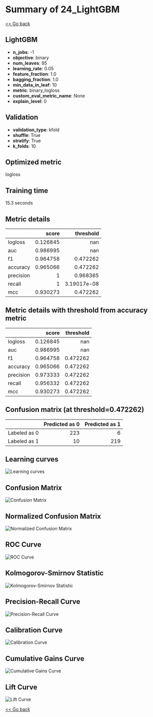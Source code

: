 # Summary of 24_LightGBM

[<< Go back](../README.md)


## LightGBM
- **n_jobs**: -1
- **objective**: binary
- **num_leaves**: 95
- **learning_rate**: 0.05
- **feature_fraction**: 1.0
- **bagging_fraction**: 1.0
- **min_data_in_leaf**: 10
- **metric**: binary_logloss
- **custom_eval_metric_name**: None
- **explain_level**: 0

## Validation
 - **validation_type**: kfold
 - **shuffle**: True
 - **stratify**: True
 - **k_folds**: 10

## Optimized metric
logloss

## Training time

15.3 seconds

## Metric details
|           |    score |     threshold |
|:----------|---------:|--------------:|
| logloss   | 0.126845 | nan           |
| auc       | 0.986995 | nan           |
| f1        | 0.964758 |   0.472262    |
| accuracy  | 0.965066 |   0.472262    |
| precision | 1        |   0.968365    |
| recall    | 1        |   3.19017e-08 |
| mcc       | 0.930273 |   0.472262    |


## Metric details with threshold from accuracy metric
|           |    score |   threshold |
|:----------|---------:|------------:|
| logloss   | 0.126845 |  nan        |
| auc       | 0.986995 |  nan        |
| f1        | 0.964758 |    0.472262 |
| accuracy  | 0.965066 |    0.472262 |
| precision | 0.973333 |    0.472262 |
| recall    | 0.956332 |    0.472262 |
| mcc       | 0.930273 |    0.472262 |


## Confusion matrix (at threshold=0.472262)
|              |   Predicted as 0 |   Predicted as 1 |
|:-------------|-----------------:|-----------------:|
| Labeled as 0 |              223 |                6 |
| Labeled as 1 |               10 |              219 |

## Learning curves
![Learning curves](learning_curves.png)
## Confusion Matrix

![Confusion Matrix](confusion_matrix.png)


## Normalized Confusion Matrix

![Normalized Confusion Matrix](confusion_matrix_normalized.png)


## ROC Curve

![ROC Curve](roc_curve.png)


## Kolmogorov-Smirnov Statistic

![Kolmogorov-Smirnov Statistic](ks_statistic.png)


## Precision-Recall Curve

![Precision-Recall Curve](precision_recall_curve.png)


## Calibration Curve

![Calibration Curve](calibration_curve_curve.png)


## Cumulative Gains Curve

![Cumulative Gains Curve](cumulative_gains_curve.png)


## Lift Curve

![Lift Curve](lift_curve.png)



[<< Go back](../README.md)
